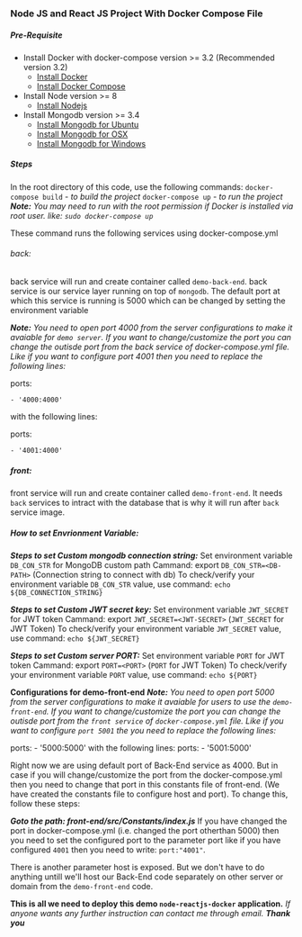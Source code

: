 ### Node JS and React JS Project With Docker Compose File

##### Pre-Requisite
- Install Docker with docker-compose version >= 3.2 (Recommended version 3.2)
     - [Install Docker](https://www.docker.com/)
     - [Install Docker Compose](https://docs.docker.com/compose/install/)
- Install Node version >= 8
     - [Install Nodejs](https://nodejs.org/en/)
- Install Mongodb version >= 3.4
     - [Install Mongodb for Ubuntu](https://docs.mongodb.com/tutorials/install-mongodb-on-ubuntu/)
     -  [Install Mongodb for OSX](https://docs.mongodb.com/manual/tutorial/install-mongodb-on-os-x/)
     -  [Install Mongodb for Windows](https://docs.mongodb.com/manual/tutorial/install-mongodb-on-windows/)

##### Steps
In the root directory of this code, use the following commands:
`docker-compose build` - _to build the project_
`docker-compose up` - _to run the project_
_**Note:** You may need to run with the root permission if Docker is installed via root user. like: `sudo docker-compose up`_

These command runs the following services using docker-compose.yml

###### back:
back service will run and create container called `demo-back-end`.
back service is our service layer running on top of `mongodb`. The default port at which this service is running is 5000 which can be changed by setting the environment variable

_***Note:*** You need to open port 4000 from the server configurations to make it avaiable for `demo server`. If you want to change/customize the port you can change the outisde port from the back service of docker-compose.yml file. Like if you want to configure port 4001 then you need to replace the following lines:_

ports:

    - '4000:4000'
with the following lines:

ports:

    - '4001:4000'

##### front:
front service will run and create container called `demo-front-end`. It needs `back` services to intract with the database that is why it will run after `back` service image.

##### How to set Envrionment Variable:
**_Steps to set Custom mongodb connection string:_**
Set environment variable `DB_CON_STR` for MongoDB custom path
Cammand: export `DB_CON_STR=<DB-PATH>` (Connection string to connect with db)
To check/verify your environment variable `DB_CON_STR` value, use command: `echo ${DB_CONNECTION_STRING}`

**_Steps to set Custom JWT secret key:_**
Set environment variable `JWT_SECRET` for JWT token
Cammand: export `JWT_SECRET=<JWT-SECRET>` (`JWT_SECRET` for JWT Token)
To check/verify your environment variable `JWT_SECRET` value, use command: `echo ${JWT_SECRET}`

**_Steps to set Custom server PORT:_**
Set environment variable `PORT` for JWT token
Cammand: export `PORT=<PORT>` (`PORT` for JWT Token)
To check/verify your environment variable `PORT` value, use command: `echo ${PORT}`


**Configurations for demo-front-end**
_**Note:** You need to open port 5000 from the server configurations to make it avaiable for users to use the `demo-front-end`. If you want to change/customize the port you can change the outisde port from the `front service` of `docker-compose.yml` file. Like if you want to configure `port 5001` the you need to replace the following lines:_

ports:
    - '5000:5000'
with the following lines:
ports:
    - '5001:5000'

Right now we are using default port of Back-End service as 4000. But in case if you will change/customize the port from the docker-compose.yml then you need to change that port in this constants file of front-end. (We have created the constants file to configure host and port). To change this, follow these steps:

**_Goto the path: front-end/src/Constants/index.js_**
If you have changed the port in docker-compose.yml (i.e. changed the port otherthan 5000) then you need to set the configured port to the parameter port like if you have configured `4001` then you need to write: `port:"4001"`.

There is another parameter host is exposed. But we don't have to do anything untill we'll host our Back-End code separately on other server or domain from the `demo-front-end` code.

**This is all we need to deploy this demo `node-reactjs-docker` application.**
_If anyone wants any further instruction can contact me through email._
**_Thank you_**